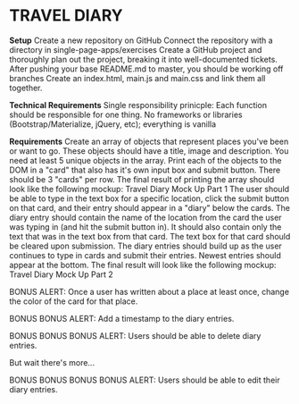 # TRAVEL DIARY

**Setup**
Create a new repository on GitHub
Connect the repository with a directory in single-page-apps/exercises
Create a GitHub project and thoroughly plan out the project, breaking it into well-documented tickets.
After pushing your base README.md to master, you should be working off branches
Create an index.html, main.js and main.css and link them all together.

**Technical Requirements**
Single responsibility prinicple: Each function should be responsible for one thing.
No frameworks or libraries (Bootstrap/Materialize, jQuery, etc); everything is vanilla

**Requirements**
Create an array of objects that represent places you've been or want to go. These objects should have a title, image and description. You need at least 5 unique objects in the array.
Print each of the objects to the DOM in a "card" that also has it's own input box and submit button. There should be 3 "cards" per row.
The final result of printing the array should look like the following mockup: Travel Diary Mock Up Part 1
The user should be able to type in the text box for a specific location, click the submit button on that card, and their entry should appear in a "diary" below the cards.
The diary entry should contain the name of the location from the card the user was typing in (and hit the submit button in). It should also contain only the text that was in the text box from that card.
The text box for that card should be cleared upon submission.
The diary entries should build up as the user continues to type in cards and submit their entries. Newest entries should appear at the bottom. The final result will look like the following mockup: Travel Diary Mock Up Part 2


BONUS ALERT: Once a user has written about a place at least once, change the color of the card for that place.

BONUS BONUS ALERT: Add a timestamp to the diary entries.

BONUS BONUS BONUS ALERT: Users should be able to delete diary entries.

But wait there's more...

BONUS BONUS BONUS BONUS ALERT: Users should be able to edit their diary entries.
